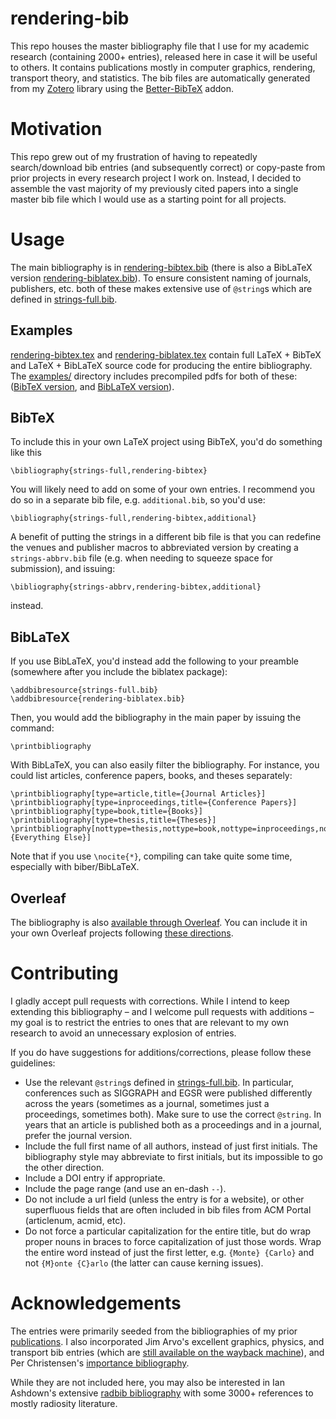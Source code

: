 # rendering-bib
This repo houses the master bibliography file that I use for my academic research (containing 2000+ entries), released here in case it will be useful to others. It contains publications mostly in computer graphics, rendering, transport theory, and statistics. The bib files are automatically generated from my [Zotero](https://www.zotero.org/) library using the [Better-BibTeX](https://github.com/retorquere/zotero-better-bibtex) addon.

# Motivation
This repo grew out of my frustration of having to repeatedly search/download bib entries (and subsequently correct) or copy-paste from prior projects in every research project I work on. Instead, I decided to assemble the vast majority of my previously cited papers into a single master bib file which I would use as a starting point for all projects.

# Usage
The main bibliography is in [rendering-bibtex.bib](rendering-bibtex.bib) (there is also a BibLaTeX version [rendering-biblatex.bib](rendering-biblatex.bib)). To ensure consistent naming of journals, publishers, etc. both of these makes extensive use of `@string`s which are defined in [strings-full.bib](strings-full.bib).

## Examples

[rendering-bibtex.tex](rendering-bibtex.tex) and [rendering-biblatex.tex](rendering-biblatex.tex) contain full LaTeX + BibTeX and LaTeX + BibLaTeX source code for producing the entire bibliography. The [examples/](examples/) directory includes precompiled pdfs for both of these: ([BibTeX version](examples/rendering-bibtex.pdf), and [BibLaTeX version](examples/rendering-biblatex.pdf)).

## BibTeX
To include this in your own LaTeX project using BibTeX, you'd do something like this
```
\bibliography{strings-full,rendering-bibtex}
```

You will likely need to add on some of your own entries. I recommend you do so in a separate bib file, e.g. `additional.bib`, so you'd use:
```
\bibliography{strings-full,rendering-bibtex,additional}
```

A benefit of putting the strings in a different bib file is that you can redefine the venues and publisher macros to abbreviated version by creating a `strings-abbrv.bib` file (e.g. when needing to squeeze space for submission), and issuing:
```
\bibliography{strings-abbrv,rendering-bibtex,additional}
```
instead.

## BibLaTeX
If you use BibLaTeX, you'd instead add the following to your preamble (somewhere after you include the biblatex package):
```
\addbibresource{strings-full.bib}
\addbibresource{rendering-biblatex.bib}
```

Then, you would add the bibliography in the main paper by issuing the command:
```
\printbibliography
```

With BibLaTeX, you can also easily filter the bibliography. For instance, you could list articles, conference papers, books, and theses separately:
```
\printbibliography[type=article,title={Journal Articles}]
\printbibliography[type=inproceedings,title={Conference Papers}]
\printbibliography[type=book,title={Books}]
\printbibliography[type=thesis,title={Theses}]
\printbibliography[nottype=thesis,nottype=book,nottype=inproceedings,nottype=article,title={Everything Else}]
```

Note that if you use `\nocite{*}`, compiling can take quite some time, especially with biber/BibLaTeX.

## Overleaf
The bibliography is also [available through Overleaf](https://v2.overleaf.com/read/pkthgyqxhcgk
). You can include it in your own Overleaf projects following [these directions](https://www.overleaf.com/learn/how-to/Can_I_share_files_(e.g._.bib_and_some_graphics)_across_my_projects%3F).

# Contributing
I gladly accept pull requests with corrections. While I intend to keep extending this bibliography – and I welcome pull requests with additions – my goal is to restrict the entries to ones that are relevant to my own research to avoid an unnecessary explosion of entries.

If you do have suggestions for additions/corrections, please follow these guidelines:
* Use the relevant `@string`s defined in [strings-full.bib](strings-full.bib). In particular, conferences such as SIGGRAPH and EGSR were published differently across the years (sometimes as a journal, sometimes just a proceedings, sometimes both). Make sure to use the correct `@string`. In years that an article is published both as a proceedings and in a journal, prefer the journal version.
* Include the full first name of all authors, instead of just first initials. The bibliography style may abbreviate to first initials, but its impossible to go the other direction.
* Include a DOI entry if appropriate.
* Include the page range (and use an en-dash `--`).
* Do not include a url field (unless the entry is for a website), or other superfluous fields that are often included in bib files from ACM Portal (articlenum, acmid, etc).
* Do not force a particular capitalization for the entire title, but do wrap proper nouns in braces to force capitalization of just those words. Wrap the entire word instead of just the first letter, e.g. `{Monte} {Carlo}` and not `{M}onte {C}arlo` (the latter can cause kerning issues).

# Acknowledgements
The entries were primarily seeded from the bibliographies of my prior [publications](https://cs.dartmouth.edu/~wjarosz/#publications). I also incorporated Jim Arvo's excellent graphics, physics, and transport bib entries (which are [still available on the wayback machine](https://web.archive.org/web/20120117002445/http://www.ics.uci.edu/~arvo/software.html)), and Per Christensen's [importance bibliography](https://www.seanet.com/~myandper/importance.htm).

While they are not included here, you may also be interested in Ian Ashdown's extensive [radbib bibliography](http://www.helios32.com/radbib.bib) with some 3000+ references to mostly radiosity literature.



